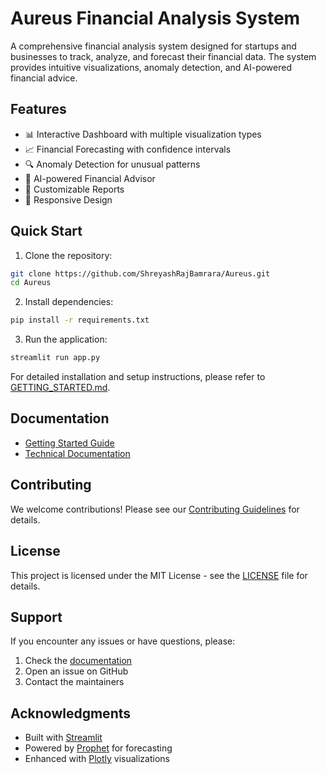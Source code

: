 # Aureus Financial Analysis System

A comprehensive financial analysis system designed for startups and businesses to track, analyze, and forecast their financial data. The system provides intuitive visualizations, anomaly detection, and AI-powered financial advice.

## Features

- 📊 Interactive Dashboard with multiple visualization types
- 📈 Financial Forecasting with confidence intervals
- 🔍 Anomaly Detection for unusual patterns
- 🤖 AI-powered Financial Advisor
- 📑 Customizable Reports
- 📱 Responsive Design

## Quick Start

1. Clone the repository:
```bash
git clone https://github.com/ShreyashRajBamrara/Aureus.git
cd Aureus
```

2. Install dependencies:
```bash
pip install -r requirements.txt
```

3. Run the application:
```bash
streamlit run app.py
```

For detailed installation and setup instructions, please refer to [GETTING_STARTED.md](GETTING_STARTED.md).

## Documentation

- [Getting Started Guide](GETTING_STARTED.md)
- [Technical Documentation](NOTES.md)

## Contributing

We welcome contributions! Please see our [Contributing Guidelines](CONTRIBUTING.md) for details.

## License

This project is licensed under the MIT License - see the [LICENSE](LICENSE) file for details.

## Support

If you encounter any issues or have questions, please:
1. Check the [documentation](NOTES.md)
2. Open an issue on GitHub
3. Contact the maintainers

## Acknowledgments

- Built with [Streamlit](https://streamlit.io/)
- Powered by [Prophet](https://facebook.github.io/prophet/) for forecasting
- Enhanced with [Plotly](https://plotly.com/) visualizations 